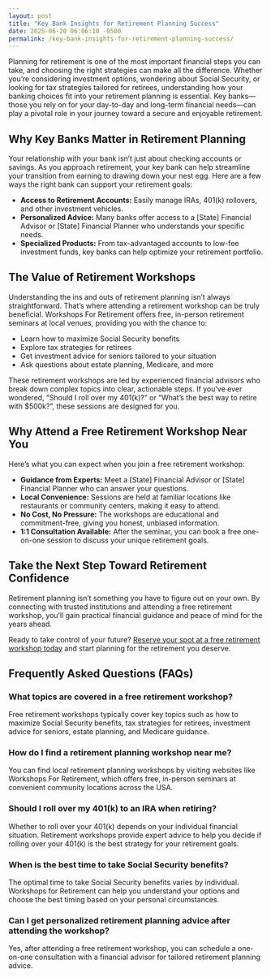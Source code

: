 ```yaml
---
layout: post
title: "Key Bank Insights for Retirement Planning Success"
date: 2025-06-20 06:06:10 -0500
permalink: /key-bank-insights-for-retirement-planning-success/
---
```

Planning for retirement is one of the most important financial steps you can take, and choosing the right strategies can make all the difference. Whether you’re considering investment options, wondering about Social Security, or looking for tax strategies tailored for retirees, understanding how your banking choices fit into your retirement planning is essential. Key banks—those you rely on for your day-to-day and long-term financial needs—can play a pivotal role in your journey toward a secure and enjoyable retirement.

## Why Key Banks Matter in Retirement Planning

Your relationship with your bank isn’t just about checking accounts or savings. As you approach retirement, your key bank can help streamline your transition from earning to drawing down your nest egg. Here are a few ways the right bank can support your retirement goals:

- **Access to Retirement Accounts:** Easily manage IRAs, 401(k) rollovers, and other investment vehicles.
- **Personalized Advice:** Many banks offer access to a [State] Financial Advisor or [State] Financial Planner who understands your specific needs.
- **Specialized Products:** From tax-advantaged accounts to low-fee investment funds, key banks can help optimize your retirement portfolio.

## The Value of Retirement Workshops

Understanding the ins and outs of retirement planning isn’t always straightforward. That’s where attending a retirement workshop can be truly beneficial. Workshops For Retirement offers free, in-person retirement seminars at local venues, providing you with the chance to:

- Learn how to maximize Social Security benefits
- Explore tax strategies for retirees
- Get investment advice for seniors tailored to your situation
- Ask questions about estate planning, Medicare, and more

These retirement workshops are led by experienced financial advisors who break down complex topics into clear, actionable steps. If you’ve ever wondered, “Should I roll over my 401(k)?” or “What’s the best way to retire with $500k?”, these sessions are designed for you.

## Why Attend a Free Retirement Workshop Near You

Here’s what you can expect when you join a free retirement workshop:

- **Guidance from Experts:** Meet a [State] Financial Advisor or [State] Financial Planner who can answer your questions.
- **Local Convenience:** Sessions are held at familiar locations like restaurants or community centers, making it easy to attend.
- **No Cost, No Pressure:** The workshops are educational and commitment-free, giving you honest, unbiased information.
- **1:1 Consultation Available:** After the seminar, you can book a free one-on-one session to discuss your unique retirement goals.

## Take the Next Step Toward Retirement Confidence

Retirement planning isn’t something you have to figure out on your own. By connecting with trusted institutions and attending a free retirement workshop, you’ll gain practical financial guidance and peace of mind for the years ahead.

Ready to take control of your future? [Reserve your spot at a free retirement workshop today](https://workshopsforretirement.com/) and start planning for the retirement you deserve.

## Frequently Asked Questions (FAQs)

### What topics are covered in a free retirement workshop?

Free retirement workshops typically cover key topics such as how to maximize Social Security benefits, tax strategies for retirees, investment advice for seniors, estate planning, and Medicare guidance.

### How do I find a retirement planning workshop near me?

You can find local retirement planning workshops by visiting websites like Workshops For Retirement, which offers free, in-person seminars at convenient community locations across the USA.

### Should I roll over my 401(k) to an IRA when retiring?

Whether to roll over your 401(k) depends on your individual financial situation. Retirement workshops provide expert advice to help you decide if rolling over your 401(k) is the best strategy for your retirement goals.

### When is the best time to take Social Security benefits?

The optimal time to take Social Security benefits varies by individual. Workshops for Retirement can help you understand your options and choose the best timing based on your personal circumstances.

### Can I get personalized retirement planning advice after attending the workshop?

Yes, after attending a free retirement workshop, you can schedule a one-on-one consultation with a financial advisor for tailored retirement planning advice.

<script type="application/ld+json">
{
  "@context": "https://schema.org",
  "@type": "BlogPosting",
  "headline": "Key Bank Insights for Retirement Planning Success",
  "description": "Insights on how key banks play a vital role in retirement planning, and how free retirement workshops can help retirees maximize Social Security, tax strategies, and investment advice.",
  "author": {
    "@type": "Person",
    "name": "Workshops For Retirement"
  },
  "publisher": {
    "@type": "Person",
    "name": "Workshops For Retirement"
  },
  "mainEntityOfPage": {
    "@type": "WebPage",
    "@id": "https://workshopsforretirement.com/"
  },
  "datePublished": "2024-06-01",
  "dateModified": "2024-06-01",
  "keywords": "Retirement planning, Retirement seminars, Retirement Workshops, Retirement planning near me, Free retirement workshop, How to maximize Social Security, Tax strategies for retirees, Financial advisor for retirement, Investment advice for seniors, Should I roll over my 401(k)?, Best way to retire with $500k, When to take Social Security benefits, Estate planning seminar, Medicare, Social Security, Estate Planning"
}
</script>

<script type="application/ld+json">
{
  "@context": "https://schema.org",
  "@type": "FAQPage",
  "mainEntity": [
    {
      "@type": "Question",
      "name": "What topics are covered in a free retirement workshop?",
      "acceptedAnswer": {
        "@type": "Answer",
        "text": "Free retirement workshops typically cover key topics such as how to maximize Social Security benefits, tax strategies for retirees, investment advice for seniors, estate planning, and Medicare guidance."
      }
    },
    {
      "@type": "Question",
      "name": "How do I find a retirement planning workshop near me?",
      "acceptedAnswer": {
        "@type": "Answer",
        "text": "You can find local retirement planning workshops by visiting websites like Workshops For Retirement, which offers free, in-person seminars at convenient community locations across the USA."
      }
    },
    {
      "@type": "Question",
      "name": "Should I roll over my 401(k) to an IRA when retiring?",
      "acceptedAnswer": {
        "@type": "Answer",
        "text": "Whether to roll over your 401(k) depends on your individual financial situation. Retirement workshops provide expert advice to help you decide if rolling over your 401(k) is the best strategy for your retirement goals."
      }
    },
    {
      "@type": "Question",
      "name": "When is the best time to take Social Security benefits?",
      "acceptedAnswer": {
        "@type": "Answer",
        "text": "The optimal time to take Social Security benefits varies by individual. Workshops for Retirement can help you understand your options and choose the best timing based on your personal circumstances."
      }
    },
    {
      "@type": "Question",
      "name": "Can I get personalized retirement planning advice after attending the workshop?",
      "acceptedAnswer": {
        "@type": "Answer",
        "text": "Yes, after attending a free retirement workshop, you can schedule a one-on-one consultation with a financial advisor for tailored retirement planning advice."
      }
    }
  ]
}
</script>